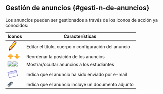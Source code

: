 ## Gestión de anuncios {#gesti-n-de-anuncios}

Los anuncios pueden ser gestionados a través de los iconos de acción ya conocidos:

| Iconos | Características |
| --- | --- |
| <img width="32px" src="../assets/graphics229.svg"> | Editar el título, cuerpo o configuración del anuncio |
| ![](../assets/images168.png) | Reordenar la posición de los anuncios |
| <img width="32px" src="../../../assets/visible.svg"><img width="32px" src="../../../assets/invisible.svg"> | Mostrar/ocultar anuncios a los estudiantes |
| <img width="32px" src="../assets/graphics230.svg"> | Indica que el anuncio ha sido enviado por e-mail |
| ![](../assets/graphics231.gif) | Indica que el anuncio incluye un documento adjunto |
